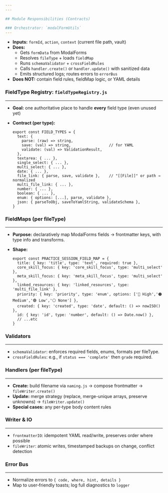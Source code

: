 ```yaml
---
---

## Module Responsibilities (Contracts)

### Orchestrator: `modalFormUtils`
---
```

- **Inputs:** `formId`, `action`, `context` (current file path, vault)
- **Does:**
    - Gets `formData` from ModalForms
    - Resolves `fileType` + loads `fieldMap`
    - Runs `schemaValidator` + `crossFieldRules`
    - Calls `handler.create()` or `handler.update()` with sanitized data
    - Emits structured logs; routes errors to `errorBus`
- **Does NOT:** contain field rules, fieldMap logic, or YAML details

### FieldType Registry: `fieldTypeRegistry.js`
---
- **Goal:** one authoritative place to handle **every** field type (even unused yet)
- **Contract (per type):**
    
    ```
    export const FIELD_TYPES = {
      text: {
        parse: (raw) => string,
        save: (val) => string,                 // for YAML
        validate: (val) => ValidationResult,
      },
      textarea: { ... },
      single_select: { ... },
      multi_select: { ... },
      date: { ... },
      file_link: { parse, save, validate },    // "[[File]]" or path → normalized
      multi_file_link: { ... },
      number: { ... },
      boolean: { ... },
      enum: { options: [...], parse, validate },
      json: { parseToObj, saveToYamlString, validateSchema },
    }
    ```

### FieldMaps (per fileType)
---
- **Purpose:** declaratively map ModalForms fields → frontmatter keys, with type info and transforms.
- **Shape:**
    
    ```
    export const PRACTICE_SESSION_FIELD_MAP = {
      title: { key: 'title', type: 'text', required: true },
      core_skill_focus: { key: 'core_skill_focus', type: 'multi_select' },
      meta_skill_focus: { key: 'meta_skill_focus', type: 'multi_select' },
      linked_resources: { key: 'linked_resources', type: 'multi_file_link' },
      priority: { key: 'priority', type: 'enum', options: ['🔴 High','🟠 Medium','🟢 Low','⚪ None'] },
      created: { key: 'created', type: 'date', default: () => nowISO() },
      id: { key: 'id', type: 'number', default: () => Date.now() },
      // ...etc
    }
    ```

### Validators
---
- `schemaValidator`: enforces required fields, enums, formats per fileType.
- `crossFieldRules`: e.g., if `status === 'complete'` then `grade` required.

### Handlers (per fileType)
---
- **Create:** build filename via `naming.js` → compose frontmatter → `fileWriter.create()`
- **Update:** merge strategy (replace, merge-unique arrays, preserve unknowns) → `fileWriter.update()`
- **Special cases:** any per‑type body content rules

### Writer & IO
---
- `frontmatterIO`: idempotent YAML read/write, preserves order where possible
- `fileWriter`: atomic writes, timestamped backups on change, conflict detection

### Error Bus
---
- Normalize errors to `{ code, where, hint, details }`
- Map to user‑friendly toasts; log full diagnostics to `logger`